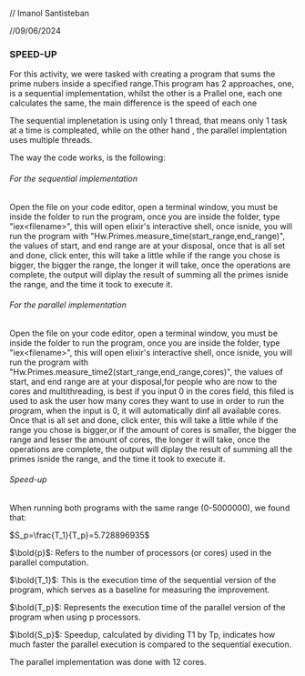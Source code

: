 // Imanol Santisteban

//09/06/2024

### SPEED-UP 

For this activity, we were tasked with creating a program that sums the prime nubers inside a specified range.This program has 2 approaches, one, is a sequential implementation, whilst the other is a Prallel one, each one calculates the same, the main difference is the speed of each one

The sequential implenetation is using only 1 thread, that means only 1 task at a time is compleated, while on the other hand , the parallel implentation uses multiple threads.

The way the code works, is the following:

 ###### For the sequential implementation
 Open the file on your code editor, open a terminal window, you must be inside the folder to run the program, once you are inside the folder, type "iex<filename\>", this will open elixir's interactive shell, once isnide, you will run the program with "Hw.Primes.measure_time(start_range,end_range)", the values of start, and end range are at your disposal, once that is all set and done, click enter, this will take a little while if the range you chose is bigger, the bigger the range, the longer it will take, once the operations are complete, the output will diplay the result of summing all the primes isnide the range, and the time it took to execute it.

 ###### For the parallel implementation
 Open the file on your code editor, open a terminal window, you must be inside the folder to run the program, once you are inside the folder, type "iex<filename\>", this will open elixir's interactive shell, once isnide, you will run the program with "Hw.Primes.measure_time2(start_range,end_range,cores)", the values of start, and end range are at your disposal,for people who are now to the cores and multithreading, is best if you input 0 in the cores field, this filed is used to ask the user how many cores they want to use in order to run the program, when the input is 0, it will automatically dinf all available cores. Once that is all set and done, click enter, this will take a little while if the range you chose is bigger,or if the amount of cores is smaller, the bigger the range and lesser the amount of cores, the longer it will take, once the operations are complete, the output will diplay the result of summing all the primes isnide the range, and the time it took to execute it.

 ###### Speed-up
 When running both programs with the same range (0-5000000), we found that:

 $S_p=\frac{T_1}{T_p}=5.728896935$

$\bold{p}$: Refers to the number of processors (or cores) used in the parallel computation.

$\bold{T_1}$: This is the execution time of the sequential version of the program, which serves as a baseline for measuring the improvement.

$\bold{T_p}$: Represents the execution time of the parallel version of the program when using p processors.

$\bold{S_p}$: Speedup, calculated by dividing T1 by Tp, indicates how much faster the parallel execution is compared to the sequential execution.

The parallel implementation was done with 12 cores.